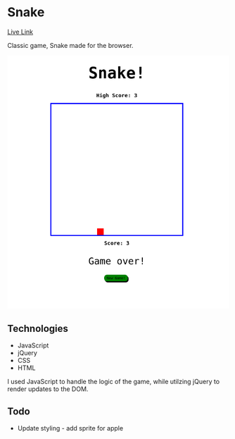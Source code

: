 # Snake

[Live Link](https://brentluna.github.io/Snake/)

Classic game, Snake made for the browser.

![game](./game_over.png)
## Technologies

- JavaScript
- jQuery
- CSS
- HTML

I used JavaScript to handle the logic of the game, while utilzing jQuery to render updates to the DOM.

## Todo

- Update styling - add sprite for apple

